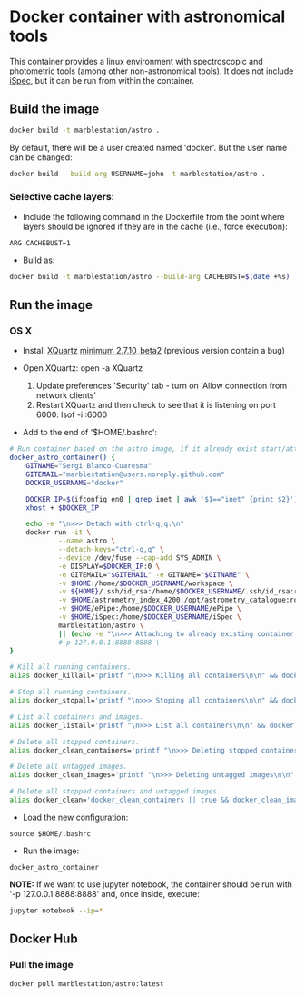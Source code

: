 
# Docker container with astronomical tools

This container provides a linux environment with spectroscopic and photometric tools (among other non-astronomical tools). It does not include [iSpec](http://www.blancocuaresma.com/s/), but it can be run from within the container.

## Build the image

```bash
docker build -t marblestation/astro .
```

By default, there will be a user created named 'docker'. But the user name can be changed:

```bash
docker build --build-arg USERNAME=john -t marblestation/astro .
```

### Selective cache layers:

* Include the following command in the Dockerfile from the point where layers should be ignored if they are in the cache (i.e., force execution):

```
ARG CACHEBUST=1
```

* Build as:

```bash
docker build -t marblestation/astro --build-arg CACHEBUST=$(date +%s) .
```

## Run the image

### OS X

* Install [XQuartz](https://www.xquartz.org/) [minimum 2.7.10_beta2](https://www.xquartz.org/releases/XQuartz-2.7.10_beta2.html) (previous version contain a bug)
* Open XQuartz: open -a XQuartz
    1. Update preferences 'Security' tab - turn on 'Allow connection from network clients'
    2. Restart XQuartz and then check to see that it is listening on port 6000: lsof -i :6000

* Add to the end of '$HOME/.bashrc':

```bash
# Run container based on the astro image, if it already exist start/attach
docker_astro_container() {
    GITNAME="Sergi Blanco-Cuaresma"
    GITEMAIL="marblestation@users.noreply.github.com"
    DOCKER_USERNAME="docker"

    DOCKER_IP=$(ifconfig en0 | grep inet | awk '$1=="inet" {print $2}')
    xhost + $DOCKER_IP

    echo -e "\n>>> Detach with ctrl-q,q.\n"
    docker run -it \
            --name astro \
            --detach-keys="ctrl-q,q" \
            --device /dev/fuse --cap-add SYS_ADMIN \
            -e DISPLAY=$DOCKER_IP:0 \
            -e GITEMAIL="$GITEMAIL" -e GITNAME="$GITNAME" \
            -v $HOME:/home/$DOCKER_USERNAME/workspace \
            -v ${HOME}/.ssh/id_rsa:/home/$DOCKER_USERNAME/.ssh/id_rsa:ro \
            -v $HOME/astrometry_index_4200:/opt/astrometry_catalogue:ro \
            -v $HOME/ePipe:/home/$DOCKER_USERNAME/ePipe \
            -v $HOME/iSpec:/home/$DOCKER_USERNAME/iSpec \
            marblestation/astro \
            || (echo -e "\n>>> Attaching to already existing container, press enter if you don't see the linux prompt.\n" && docker start -ia --detach-keys="ctrl-q,q" astro)
            #-p 127.0.0.1:8888:8888 \
}

# Kill all running containers.
alias docker_killall='printf "\n>>> Killing all containers\n\n" && docker kill $(docker ps -q)'

# Stop all running containers.
alias docker_stopall='printf "\n>>> Stoping all containers\n\n" && docker stop $(docker ps -q)'

# List all containers and images.
alias docker_listall='printf "\n>>> List all containers\n\n" && docker ps -a && printf "\n>>> List all containers\n\n" && docker images'

# Delete all stopped containers.
alias docker_clean_containers='printf "\n>>> Deleting stopped containers\n\n" && docker rm -v $(docker ps -a -q -f status=exited)'

# Delete all untagged images.
alias docker_clean_images='printf "\n>>> Deleting untagged images\n\n" && docker rmi $(docker images -q -f dangling=true)'

# Delete all stopped containers and untagged images.
alias docker_clean='docker_clean_containers || true && docker_clean_images'
```

* Load the new configuration:

```
source $HOME/.bashrc
```

* Run the image:

```
docker_astro_container
```

**NOTE:** If we want to use jupyter notebook, the container should be run with '-p 127.0.0.1:8888:8888' and, once inside, execute: 

```bash
jupyter notebook --ip=*
```

## Docker Hub

### Pull the image

```bash
docker pull marblestation/astro:latest
```
